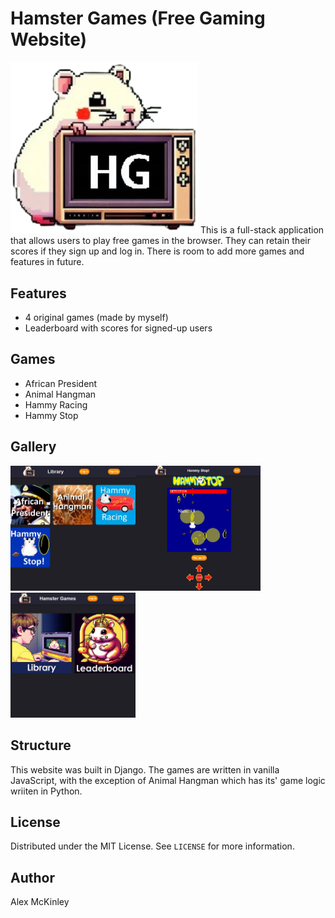 # Hamster Games (Free Gaming Website)
<img src="https://github.com/SapporoAlex/Games-Site/blob/main/game/static/main/logo.png" width="300px" height="auto">
This is a full-stack application that allows users to play free games in the browser. They can retain their scores if they sign up and log in. There is room to add more games and features in future.

## Features
- 4 original games (made by myself)
- Leaderboard with scores for signed-up users

## Games
- African President
- Animal Hangman
- Hammy Racing
- Hammy Stop

## Gallery
<img src="https://github.com/SapporoAlex/Games-Site/blob/main/preview2.jpg" width="200px" height="auto"><img src="https://github.com/SapporoAlex/Games-Site/blob/main/preview3.jpg" width="200px" height="auto"><img src="https://github.com/SapporoAlex/Games-Site/blob/main/preview1.jpg" width="200px" height="auto">

## Structure
This website was built in Django. The games are written in vanilla JavaScript, with the exception of Animal Hangman which has its' game logic wriiten in Python.

## License
Distributed under the MIT License. See `LICENSE` for more information.

## Author
Alex McKinley
